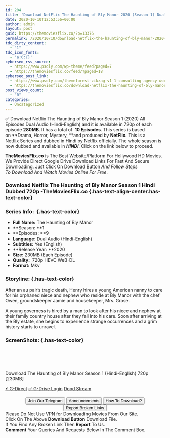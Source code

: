 ```yaml
---
id: 204
title: 'Download NetFlix The Haunting of Bly Manor 2020 (Season 1) Dual Audio {Hindi-English} 720p WeB-DL HD [230MB]'
date: 2020-10-10T12:53:56+00:00
author: admin
layout: post
guid: https://themoviesflix.co/?p=13376
permalink: /2020/10/10/download-netflix-the-haunting-of-bly-manor-2020-season-1-dual-audio-hindi-english-720p-web-dl-hd-230mb/
tdc_dirty_content:
  - "1"
tdc_icon_fonts:
  - 'a:0:{}'
cyberseo_rss_source:
  - https://www.psdly.com/wp-theme/feed?paged=7
  - https://themoviesflix.co/feed/?paged=18
cyberseo_post_link:
  - https://www.psdly.com/themeforest-zikzag-v1-1-consulting-agency-wordpress-theme-26119903
  - https://themoviesflix.co/download-netflix-the-haunting-of-bly-manor-2020-season-1-hindi-english-720p/
post_views_count:
  - "0"
categories:
  - Uncategorized
---
```

✅ Download Netflix The Haunting of Bly Manor Season 1 (2020) All Episodes Dual Audio (Hindi-English) and it is available in&nbsp;720p&nbsp;of each episode&nbsp;**280MB**. It has a total of&nbsp;&nbsp;**10&nbsp;Episodes**. This series is based on&nbsp;**Drama, Horror, Mystery,&nbsp;**and produced by&nbsp;**NetFlix.**&nbsp;This is a Netflix&nbsp;Series&nbsp;and dubbed in Hindi by Netflix officially. The whole season is now dubbed and available in&nbsp;_**HINDI**_. Click on the link below to proceed.

**TheMoviesFlix.co**&nbsp;is The Best Website/Platform For Hollywood HD Movies. We Provide Direct Google Drive Download Links For Fast And Secure Downloading. Just Click On Download Button&nbsp;_And Follow Steps To&nbsp;Download And Watch Movies Online For Free_.

### Download Netflix The Haunting of Bly Manor Season 1 Hindi Dubbed 720p -TheMoviesFlix.co {.has-text-align-center.has-text-color}

### Series Info:&nbsp; {.has-text-color}

  * **Full Name:**&nbsp;The Haunting of Bly Manor
  * **Season:&nbsp;**1
  * **Episodes:&nbsp;**9
  * **Language:**&nbsp;Dual Audio (Hindi-English)
  * **Subtitles:**&nbsp;Yes (English)
  * **Release Year:&nbsp;**2020
  * **Size:**&nbsp;230MB (Each Episode)
  * **Quality:**&nbsp; 720p HEVC WeB-DL
  * **Format:**&nbsp;Mkv

### Storyline: {.has-text-color}

After an au pair’s tragic death, Henry hires a young American nanny to care for his orphaned niece and nephew who reside at Bly Manor with the chef Owen, groundskeeper Jamie and housekeeper, Mrs. Grose.

A young governess is hired by a man to look after his niece and nephew at their family country house after they fall into his care. Soon after arriving at the Bly estate, she begins to experience strange occurrences and a grim history starts to unravel.

### ScreenShots: {.has-text-color}

<div class="wp-block-image">
  <figure class="aligncenter"><img src="https://i.imgur.com/pGvhslT.jpg" alt /></figure>
</div>

<div class="wp-block-image">
  <figure class="aligncenter"><img src="https://i.imgur.com/vHgushk.png" alt /></figure>
</div>

<div class="wp-block-image">
  <figure class="aligncenter"><img src="https://i.imgur.com/sMZh5FX.png" alt /></figure>
</div>

<div class="wp-block-image">
  <figure class="aligncenter"><img src="https://i.imgur.com/aLic2me.png" alt /></figure>
</div>

<div class="wp-block-image">
  <figure class="aligncenter"><img src="https://i.imgur.com/NERwxWF.jpg" alt /></figure>
</div>

<p class="has-text-align-center has-text-color has-medium-font-size">
  Download The Haunting of Bly Manor Season 1 {Hindi-English} 720p [230MB]
</p>

<p class="has-text-align-center">
  <a class="maxbutton-13 maxbutton maxbutton-g-direct-1" target="_blank" title="tooltip" rel="nofollow noopener noreferrer" href="https://coinquint.com/a12938/"><span class="mb-text">⚡️ G-Direct</span></a> <a class="maxbutton-14 maxbutton maxbutton-g-drive" target="_blank" title="tooltip" rel="nofollow noopener noreferrer" href="https://coinquint.com/a12940/"><span class="mb-text">✅ G-Drive Login</span></a> <a class="maxbutton-15 maxbutton maxbutton-dood-stream" target="_blank" title="tooltip" rel="nofollow noopener noreferrer" href="https://coinquint.com/a12942/"><span class="mb-text">Dood Stream</span></a>
</p>

<center>
</center>

<center>
  <a href="https://t.me/themoviesflixcom" target="_blank" data-wpel-link="external" rel="nofollow external noopener noreferrer"><button class="button button5">Join Our Telegram</button></a> <a href="https://themoviesflix.co/download-netflix-the-haunting-of-bly-manor-2020-season-1-hindi-english-720p/#" target="_blank" data-wpel-link="external" rel="nofollow external noopener noreferrer"><button class="button button5">Announcements</button></a> <a href="https://themoviesflix.com/how-to-download/" target="_blank" data-wpel-link="external" rel="nofollow external noopener noreferrer"><button class="button button5">How To Download?</button></a> <a href="https://themoviesflix.co/download-netflix-the-haunting-of-bly-manor-2020-season-1-hindi-english-720p/#" target="_blank" data-wpel-link="external" rel="nofollow external noopener noreferrer"><button class="button button5">Report Broken Links</button></a>
</center>

<div class="alert alert-danger">
  Please Do Not Use VPN for Downloading Movies From Our Site.
</div>

<div class="alert alert-success">
  Click On The Above <strong>Download Button</strong> Download File.
</div>

<div class="alert alert-warning">
  If You Find Any Broken Link Then <strong>Report</strong> To Us.
</div>

<div class="alert alert-info">
  <strong>Comment</strong> Your Queries And Requests Below In The Comment Box.
</div>
